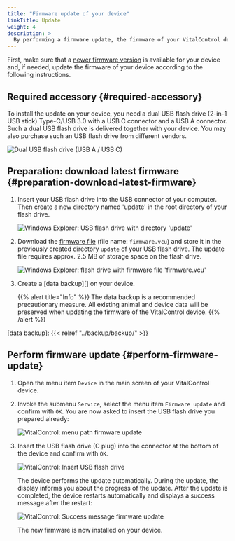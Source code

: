 ```yaml
---
title: "Firmware update of your device"
linkTitle: Update
weight: 4
description: >
  By performing a firmware update, the firmware of your VitalControl device can be updated to the latest available versions.
---
```

First, make sure that a [newer firmware version](../versions/) is available for your device and, if needed, update the firmware of your device according to the following instructions.

## Required accessory {#required-accessory}

To install the update on your device, you need a dual USB flash drive (2-in-1 USB stick) Type-C/USB 3.0 with a USB C connector and a USB A connector. Such a dual USB flash drive is delivered together with your device. You may also purchase such an USB flash drive from different vendors.

![Dual USB flash drive (USB A / USB C)](/images/firmware/update/usb-dual-stick.svg "Dual USB flash drive")

## Preparation: download latest firmware {#preparation-download-latest-firmware}

1. Insert your USB flash drive into the USB connector of your computer. Then create a new directory named 'update' in the root directory of your flash drive.

    ![Windows Explorer: USB flash drive with directory 'update'](../images/create-folder-update.png "USB flash drive: directory 'update'")

1. Download the [firmware file](/download/firmware.vcu) (file name: `firmware.vcu`) and store it in the previously created directory `update` of your USB flash drive. The update file requires approx. 2.5 MB of storage space on the flash drive.

    ![Windows Explorer: flash drive with firmware file 'firmware.vcu'](../images/save-firmware-file.png "Flash drive with firmware file")

1. Create a [data backup][] on your device.

    {{% alert title="Info" %}}
The data backup is a recommended precautionary measure. All existing animal and device data will be preserved when updating the firmware of the VitalControl device.
    {{% /alert %}}

[data backup]: {{< relref "../backup/backup/" >}}

## Perform firmware update {#perform-firmware-update}

1. Open the menu item `Device` in the main screen of your VitalControl device.

1. Invoke the submenu `Service`, select the menu item `Firmware update` and confirm with `OK`. You are now asked to insert the USB flash drive you prepared already:

    ![VitalControl: menu path firmware update](../images/firmware-update.png "Firmware update")

1. Insert the USB flash drive (C plug) into the connector at the bottom of the device and confirm with `OK`.

    ![VitalControl: Insert USB flash drive](/images/firmware/update/plug-in-dual-usb-stick.svg "Insert USB flash drive")

    The device performs the update automatically. During the update, the display informs you about the progress of the update. After the update is completed, the device restarts automatically and displays a success message after the restart:

   ![VitalControl: Success message firmware update](../images/update-success.png "Success firmware update")

   The new firmware is now installed on your device.
